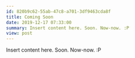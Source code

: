 ```yaml
---
id: 820b9c62-55ab-47c8-a701-3df9463cda8f
title: Coming Soon
date: 2019-12-17 07:33:00
summary: Insert content here. Soon. Now-now. :P
view: post
---
```

Insert content here. Soon. Now-now. :P
